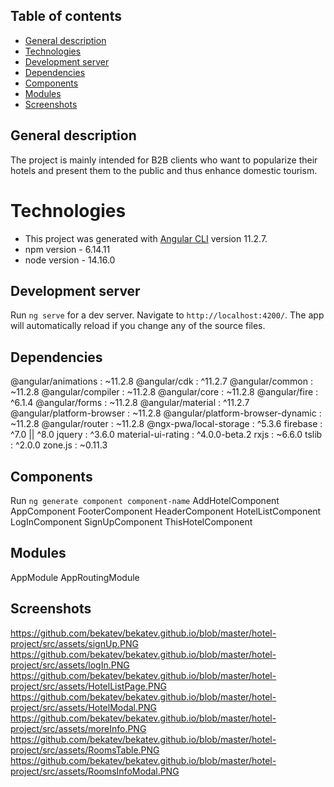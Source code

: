 ## Table of contents
* [General description](#general-description)
* [Technologies](#Technologies)
* [Development server](#Development-server)
* [Dependencies](#Dependencies)
* [Components](#Components)
* [Modules](#Modules)
* [Screenshots](#Screenshots)

## General description
The project is mainly intended for B2B clients 
who want to popularize their hotels 
and present them to the public and thus enhance domestic tourism.

# Technologies 

* This project was generated with [Angular CLI](https://github.com/angular/angular-cli) version 11.2.7.
* npm version - 6.14.11
* node version - 14.16.0

## Development server

Run `ng serve` for a dev server. Navigate to `http://localhost:4200/`. The app will automatically reload if you change any of the source files.

## Dependencies
@angular/animations : ~11.2.8
@angular/cdk : ^11.2.7
@angular/common : ~11.2.8
@angular/compiler : ~11.2.8
@angular/core : ~11.2.8
@angular/fire : ^6.1.4
@angular/forms : ~11.2.8
@angular/material : ^11.2.7
@angular/platform-browser : ~11.2.8
@angular/platform-browser-dynamic : ~11.2.8
@angular/router : ~11.2.8
@ngx-pwa/local-storage : ^5.3.6
firebase : ^7.0 || ^8.0
jquery : ^3.6.0
material-ui-rating : ^4.0.0-beta.2
rxjs : ~6.6.0
tslib : ^2.0.0
zone.js : ~0.11.3

## Components

Run `ng generate component component-name`
AddHotelComponent
AppComponent
FooterComponent
HeaderComponent
HotelListComponent
LogInComponent
SignUpComponent
ThisHotelComponent

## Modules

AppModule
AppRoutingModule

## Screenshots
https://github.com/bekatev/bekatev.github.io/blob/master/hotel-project/src/assets/signUp.PNG
https://github.com/bekatev/bekatev.github.io/blob/master/hotel-project/src/assets/logIn.PNG
https://github.com/bekatev/bekatev.github.io/blob/master/hotel-project/src/assets/HotelListPage.PNG
https://github.com/bekatev/bekatev.github.io/blob/master/hotel-project/src/assets/HotelModal.PNG
https://github.com/bekatev/bekatev.github.io/blob/master/hotel-project/src/assets/moreInfo.PNG
https://github.com/bekatev/bekatev.github.io/blob/master/hotel-project/src/assets/RoomsTable.PNG
https://github.com/bekatev/bekatev.github.io/blob/master/hotel-project/src/assets/RoomsInfoModal.PNG


